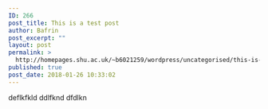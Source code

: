 ```yaml
---
ID: 266
post_title: This is a test post
author: Bafrin
post_excerpt: ""
layout: post
permalink: >
  http://homepages.shu.ac.uk/~b6021259/wordpress/uncategorised/this-is-a-test-post/
published: true
post_date: 2018-01-26 10:33:02
---
```

deflkfkld ddlfknd dfdlkn